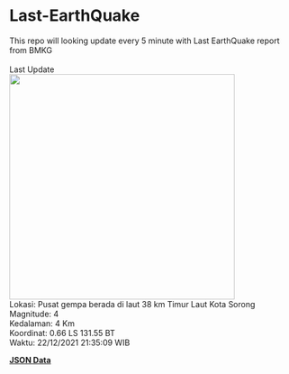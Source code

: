 # Last-EarthQuake
This repo will looking update every 5 minute with Last EarthQuake report from BMKG
<br>
<br>
Last Update
<br>
<img src="https://ews.bmkg.go.id/TEWS/data/20211222213509.mmi.jpg" width="400"/>
<br>
Lokasi: Pusat gempa berada di laut 38 km Timur Laut Kota Sorong <br>
Magnitude: 4 <br>
Kedalaman: 4 Km <br>
Koordinat: 0.66 LS 131.55 BT <br>
Waktu: 22/12/2021 21:35:09 WIB <br>

<a href="./data/data.json">**JSON Data**</a>
